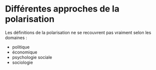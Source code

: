 # Différentes approches de la polarisation

Les définitions de la polarisation ne se recouvrent pas vraiment selon les domaines :

- politique
- économique
- psychologie sociale
- sociologie